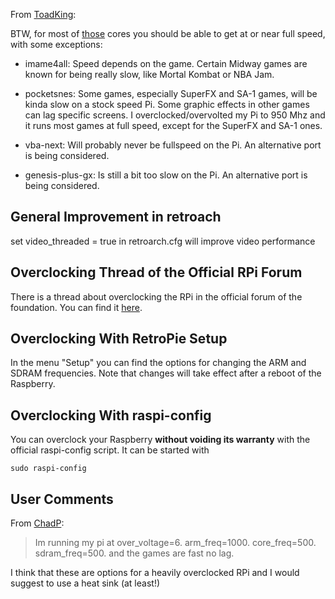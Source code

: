 From [ToadKing](http://www.raspberrypi.org/phpBB3/viewtopic.php?p=137827#p137827): 

BTW, for most of [those](http://www.youtube.com/watch?v=rm3IuXeIfaw) cores you should be able to get at or near full speed, with some exceptions:

* imame4all: Speed depends on the game. Certain Midway games are known for being really slow, like Mortal Kombat or NBA Jam.

* pocketsnes: Some games, especially SuperFX and SA-1 games, will be kinda slow on a stock speed Pi. Some graphic effects in other games can lag specific screens. I overclocked/overvolted my Pi to 950 Mhz and it runs most games at full speed, except for the SuperFX and SA-1 ones.

* vba-next: Will probably never be fullspeed on the Pi. An alternative port is being considered.

* genesis-plus-gx: Is still a bit too slow on the Pi. An alternative port is being considered.

## General Improvement in retroach
set video_threaded = true in retroarch.cfg will improve video performance

## Overclocking Thread of the Official RPi Forum

There is a thread about overclocking the RPi in the official forum of the foundation. You can find it [here](http://www.raspberrypi.org/phpBB3/viewtopic.php?f=29&t=6201).

## Overclocking With RetroPie Setup

In the menu "Setup" you can find the options for changing the ARM and SDRAM frequencies. Note that changes will take effect after a reboot of the Raspberry.

## Overclocking With raspi-config

You can overclock your Raspberry **without voiding its warranty** with the official raspi-config script. It can be started with

```shell
sudo raspi-config
```

## User Comments

From [ChadP](http://www.raspberrypi.org/phpBB3/viewtopic.php?p=156971#p156971):
> Im running my pi at over_voltage=6. arm_freq=1000. core_freq=500. sdram_freq=500. and the games are fast no lag.

I think that these are options for a heavily overclocked RPi and I would suggest to use a heat sink (at least!)